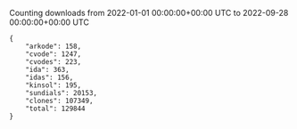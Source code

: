 
Counting downloads from 2022-01-01 00:00:00+00:00 UTC to 2022-09-28 00:00:00+00:00 UTC

```
{
    "arkode": 158,
    "cvode": 1247,
    "cvodes": 223,
    "ida": 363,
    "idas": 156,
    "kinsol": 195,
    "sundials": 20153,
    "clones": 107349,
    "total": 129844
}
```
